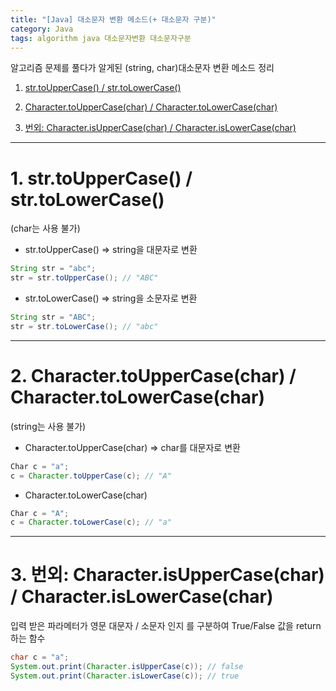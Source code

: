 ```yaml
---
title: "[Java] 대소문자 변환 메소드(+ 대소문자 구분)"
category: Java
tags: algorithm java 대소문자변환 대소문자구분
---
```

알고리즘 문제를 풀다가 알게된 (string, char)대소문자 변환 메소드 정리

1. [str.toUpperCase() / str.toLowerCase()](#1-strtouppercase--strtolowercase)

2. [Character.toUpperCase(char) / Character.toLowerCase(char)](#2-charactertouppercasechar--charactertolowercasechar)

3. [번외: Character.isUpperCase(char) / Character.isLowerCase(char)](#3-번외-characterisuppercasechar--characterislowercasechar)

----------

# 1. str.toUpperCase() / str.toLowerCase() 

<p class="text-red">(char는 사용 불가)</p>

- str.toUpperCase() => string을 대문자로 변환

```java
String str = "abc";
str = str.toUpperCase(); // "ABC"
```

- str.toLowerCase() => string을 소문자로 변환

```java
String str = "ABC";
str = str.toLowerCase(); // "abc"
```

-------------

# 2. Character.toUpperCase(char) / Character.toLowerCase(char)

<p class="text-red">(string는 사용 불가)</p>

- Character.toUpperCase(char) => char를 대문자로 변환

```java
Char c = "a";
c = Character.toUpperCase(c); // "A"
```

- Character.toLowerCase(char)

```java
Char c = "A";
c = Character.toLowerCase(c); // "a"
```

----------

# 3. 번외: Character.isUpperCase(char) / Character.isLowerCase(char)

입력 받은 파라메터가 영문 대문자 / 소문자 인지 를 구분하여 True/False 값을 return 하는 함수

```java
char c = "a";
System.out.print(Character.isUpperCase(c)); // false
System.out.print(Character.isLowerCase(c)); // true
```